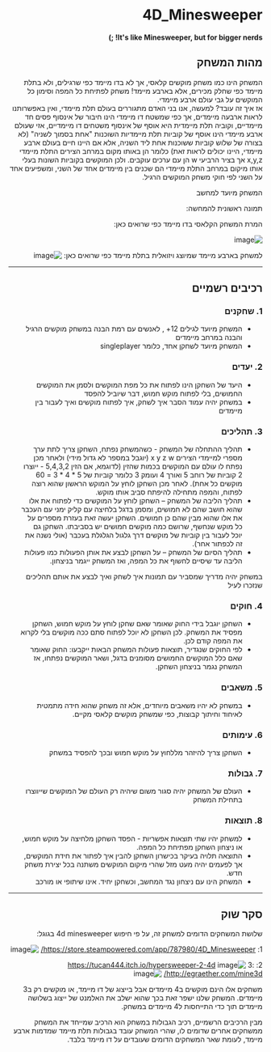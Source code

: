 <div dir='rtl' lang='he'>

# 4D_Minesweeper

**It's like Minesweeper, but for bigger nerds! ;)**

## מהות המשחק

המשחק הינו כמו משחק מוקשים קלאסי, אך לא בדו מיימד כפי שרגילים, ולא בתלת מיימד כפי שחלק מכירים, אלא בארבע מיימד! משחק לפתיחת כל המפה וסימון כל המוקשים על גבי עולם ארבע מיימדי.<br/>
אז איך זה עובד?
למעשה, אנו בני האדם מתגוררים בעולם תלת מיימדי, ואין באפשרותנו לראות ארבעה מיימדים, אך כפי שמשטח דו מיימדי הינו חיבור של אינסוף פסים חד מיימדיים, וקוביה תלת מיימדית היא אוסף של אינסוף משטחים דו מיימדיים, אזי שעולם ארבע מיימדי הינו אוסף של קוביות תלת מיימדיות השוכנות "אחת בסמוך לשניה" (לא בצורה של שלוש קוביות ששוכנות אחת ליד השניה, אלא אם היינו חיים בעולם ארבע מיימדי, היינו יכולים לראות זאת) כלומר הן באותו מקום במרחב הצירים התלת מיימדי x,y,z אך בציר הרביעי w הן עם ערכים עוקבים. ולכן המוקשים בקוביות השונות בעלי אותו מיקום במרחב התלת מיימדי הם שכנים בין מיימדים אחד של השני, ומשפיעים אחד על השני לפי חוקי משחק המוקשים הרגיל.

המשחק מיועד למחשב 

תמונה ראשונית להמחשה:

המרת המשחק הקלאסי בדו מיימד כפי שרואים כאן:

![image](https://github.com/GameDevCourseOrelandMaor/4D_Minesweeper/assets/118377261/c43d6def-decc-4562-95c1-fd683c5ed029)

למשחק בארבע מיימד שמיוצג ויזואלית בתלת מיימד כפי שרואים כאן:
![image](https://github.com/GameDevCourseOrelandMaor/4D_Minesweeper/assets/118377261/0595f234-8659-49ce-846d-9cfd64a5b427)



---


## רכיבים רשמיים



### 1. שחקנים

* המשחק מיועד לגילים 12+ , לאנשים עם רמת הבנה במשחק מוקשים הרגיל והבנה במרחב מיימדים
* המשחק מיועד לשחקן אחד, כלומר singleplayer

### 2. יעדים

* היעד של השחקן הינו לפתוח את כל מפת המוקשים ולסמן את המוקשים החמושים, בלי לפתוח מוקש חמוש, דבר שיוביל להפסד 
* במשחק יהיה עמוד הסבר איך לשחק, איך לפתוח מוקשים ואיך לעבור בין מיימדים


### 3. תהליכים

* תהליך ההתחלה של המשחק - כשהמשחק נפתח, השחקן צריך לתת ערך מספרי למיימדי הצירים x y z w (יוגבל במספר לא גדול מידי) ולאחר מכן נפתח לו עולם עם המוקשים בכמות שהזין (לדוגמא, אם הזין 5,4,3,2 - ייוצרו 2 קוביות של רוחב 5 ואורך 4 ועומק 3 כלומר קוביות של 5 * 4 * 3 = 60 מוקשים כל אחת). לאחר מכן השחקן לוחץ על המוקש הראשון שהוא רוצה לפתוח, והמפה מתחילה להיפתח סביב אותו מוקש. 
*	תהליך הליבה של המשחק – השחקן לוחץ על המוקשים כדי לפתוח את אלו שהוא חושב שהם לא חמושים, ומסמן בדגל בלחיצה עם קליק ימני עם העכבר את אלו שהוא מבין שהם כן חמושים. השחקן יעשה זאת בעזרת מספרים על כל מוקש שנחשף, שרושם כמה מוקשים חמושים יש בסביבתו. השחקן גם יוכל לעבור בין קוביות של מוקשים דרך גלגול הגלגלת בעכבר (אולי נשנה את זה לכפתור אחר).
*	תהליך הסיום של המשחק – על השחקן לבצע את אותן הפעולות כמו פעולות הליבה עד שיסיים לחשוף את כל המפה, ואז המשחק ייגמר בניצחון.

במשחק יהיה מדריך שמסביר עם תמונות איך לשחק ואיך לבצע את אותם תהליכים שנזכרו לעיל 

### 4. חוקים

* השחקן יוגבל בידי החוק שאומר שאם שחקן לוחץ על מוקש חמוש, השחקן מפסיד את המשחק. לכן השחקן לא יוכל לפתוח סתם ככה מוקשים בלי לקרוא את המפה קודם לכן.
* לפי החוקים שנגדיר, תוצאות פעולות המשחק הבאות ייקבעו: החוק שאומר שאם כלל המוקשים החמושים מסומנים בדגל, ושאר המוקשים נפתחו, אז המשחק נגמר בניצחון השחקן. 


### 5. משאבים

* במשחק לא יהיו משאבים מיוחדים, אלא זה משחק שהוא חידה מתמטית לאיחוד וחיתוך קבוצות, כפי שמשחק מוקשים קלאסי מקיים.
  
### 6. עימותים


* השחקן צריך להיזהר מללחוץ על מוקש חמוש ובכך להפסיד במשחק


### 7. גבולות

* העולם של המשחק יהיה סגור משום שיהיה רק העולם של המוקשים שייווצרו בתחילת המשחק 

 

### 8. תוצאות

* למשחק יהיו שתי תוצאות אפשריות - הפסד השחקן מלחיצה על מוקש חמוש, או ניצחון השחקן מפתיחת כל המפה. 
* התוצאה תלויה בעיקר בכישרון השחקן להבין איך לפתור את חידת המוקשים, אך לפעמים יהיה מעט מזל שהרי מיקום המוקשים משתנה בכל יצירת משחק חדש. 
* המשחק הינו עם ניצחון נגד המחשב, וכשחקן יחיד. אינו שיתופי או מורכב

---

## סקר שוק

שלושת המשחקים הדומים למשחק זה, על פי חיפוש 4d minesweeper בגוגל:

1: https://store.steampowered.com/app/787980/4D_Minesweeper/
![image](https://github.com/GameDevCourseOrelandMaor/4D_Minesweeper/assets/118377261/b89511d9-1b6f-47e5-bdc7-545dce703a52)

2: https://tucan444.itch.io/hypersweeper-2-4d
![image](https://github.com/GameDevCourseOrelandMaor/4D_Minesweeper/assets/118377261/b24b22fc-ac64-4afb-a9c1-321fbb718133)
3: http://egraether.com/mine3d/
![image](https://github.com/GameDevCourseOrelandMaor/4D_Minesweeper/assets/118377261/5e65446c-d690-4b13-a240-7d1817e6c3f6)

משחקים אלו הינם מוקשים ב4 מיימדים אבל בייצוג של דו מיימד, או מוקשים רק ב3 מיימדים. המשחק שלנו ישפר זאת בכך שהוא ישלב את האלמנט של ייצוג בשלושה מיימדים תוך כדי התייחסות ל4 מיימדים במשחק.

מבין הרכיבים הרשמיים, 
רכיב הגבולות במשחק הוא הרכיב שמייחד את המשחק ממשחקים אחרים שדומים לו, שהרי המשחק עובד בגבולות תלת מיימד שמדמות ארבע מיימד, לעומת שאר המשחקים הדומים שעובדים על דו מיימד בלבד.


</div>
